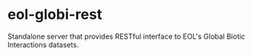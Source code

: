 eol-globi-rest
==============

Standalone server that provides RESTful interface to EOL's Global Biotic Interactions datasets.